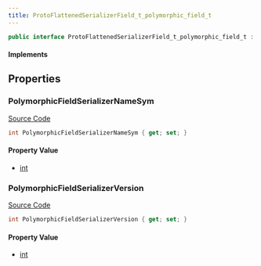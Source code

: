 ```yaml
---
title: ProtoFlattenedSerializerField_t_polymorphic_field_t
---
```


```csharp
public interface ProtoFlattenedSerializerField_t_polymorphic_field_t : ITypedProtobuf<ProtoFlattenedSerializerField_t_polymorphic_field_t>, INativeHandle
```

#### Implements

## Properties

### PolymorphicFieldSerializerNameSym

[Source Code](https://github.com/swiftly-solution/swiftlys2/blob/main/managed/src/SwiftlyS2.Generated/Protobufs/Interfaces/ProtoFlattenedSerializerField_t_polymorphic_field_t.cs#L13)

```csharp
int PolymorphicFieldSerializerNameSym { get; set; }
```

#### Property Value

- [int](https://learn.microsoft.com/dotnet/api/system.int32)

### PolymorphicFieldSerializerVersion

[Source Code](https://github.com/swiftly-solution/swiftlys2/blob/main/managed/src/SwiftlyS2.Generated/Protobufs/Interfaces/ProtoFlattenedSerializerField_t_polymorphic_field_t.cs#L16)

```csharp
int PolymorphicFieldSerializerVersion { get; set; }
```

#### Property Value

- [int](https://learn.microsoft.com/dotnet/api/system.int32)


